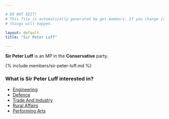 ```yaml
---

# DO NOT EDIT!
# This file is automatically generated by get-members. If you change it, bad
# things will happen.

layout: default
title: "Sir Peter Luff"

---
```


**Sir Peter Luff** is an MP in the **Conservative** party.

{% include members/sir-peter-luff.md %}

### What is Sir Peter Luff interested in?


* [Engineering](/interests/engineering.html)
* [Defence](/interests/defence.html)
* [Trade And Industry](/interests/trade-and-industry.html)
* [Rural Affairs](/interests/rural-affairs.html)
* [Performing Arts](/interests/performing-arts.html)
